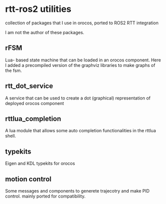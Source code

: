 # rtt-ros2 utilities
collection of packages that I use in orocos, ported to ROS2 RTT integration

I am not the author of these packages.

## rFSM
Lua- based state machine that can be loaded in an orocos component. Here I added a precompiled version of the graphviz libraries to make graphs of the fsm.

## rtt_dot_service
A service that can be used to create a dot (graphical) representation of deployed orocos component

## rttlua_completion
A lua module that allows some auto completion functionalities in the rttlua shell.

## typekits
Eigen and KDL typekits for orocos

## motion control
Some messages and components to generete trajecotry and make PID control. mainly ported for compatibility.
